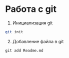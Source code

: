 # Работа с git


1. Инициализация git
```sh
git init
```

2. Добавление файла в git
```
git add Readme.md
```
